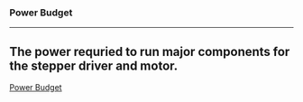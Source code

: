 ### Power Budget ###
------
The power requried to run major components for the stepper driver and motor. 
--------

[Power Budget](./PowerBudget.pdf)
